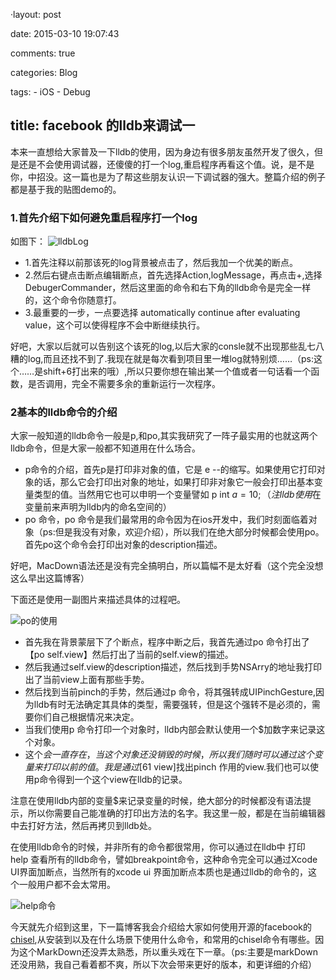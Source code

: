 ·layout: post

date: 2015-03-10 19:07:43

comments: true

categories: Blog

tags:
	- iOS
	- Debug

title: facebook 的lldb来调试一
---
本来一直想给大家普及一下lldb的使用，因为身边有很多朋友虽然开发了很久，但是还是不会使用调试器，还傻傻的打一个log,重启程序再看这个值。说，是不是你，中招没。这一篇也是为了帮这些朋友认识一下调试器的强大。整篇介绍的例子都是基于我的贴图demo的。

### 1.首先介绍下如何避免重启程序打一个log

如图下：
![lldbLog](http://m2.img.srcdd.com/farm4/d/2015/0212/11/C27AE564FFD6FE8FC899F68DED134DD7_ORIG_1733_926.gif)

* 1.首先注释以前那该死的log背景被点击了，然后我加一个优美的断点。
* 2.然后右键点击断点编辑断点，首先选择Action,logMessage，再点击+,选择DebugerCommander，然后这里面的命令和右下角的lldb命令是完全一样的，这个命令你随意打。
* 3.最重要的一步，一点要选择 automatically continue after evaluating value，这个可以使得程序不会中断继续执行。

好吧，大家以后就可以告别这个该死的log,以后大家的consle就不出现那些乱七八糟的log,而且还找不到了.我现在就是每次看到项目里一堆log就特别烦……（ps:这个……是shift+6打出来的哦）,所以只要你想在输出某一个值或者一句话看一个函数，是否调用，完全不需要多余的重新运行一次程序。

### 2基本的lldb命令的介绍
大家一般知道的lldb命令一般是p,和po,其实我研究了一阵子最实用的也就这两个lldb命令，但是大家一般都不知道用在什么场合。

* p命令的介绍，首先p是打印非对象的值，它是 e --的缩写。如果使用它打印对象的话，那么它会打印出对象的地址，如果打印非对象它一般会打印出基本变量类型的值。当然用它也可以申明一个变量譬如 p int $a = 10; （注lldb使用$在变量前来声明为lldb内的命名空间的）
* po 命令，po 命令是我们最常用的命令因为在ios开发中，我们时刻面临着对象（ps:但是我没有对象，欢迎介绍），所以我们在绝大部分时候都会使用po。首先po这个命令会打印出对象的description描述。

好吧，MacDown语法还是没有完全搞明白，所以篇幅不是太好看（这个完全没想这么早出这篇博客）

下面还是使用一副图片来描述具体的过程吧。

![po的使用](http://m3.img.srcdd.com/farm4/d/2015/0212/13/E505902B1D8D75A1B63C5611BF482417_ORIG_1490_964.gif)

* 首先我在背景蒙层下了个断点，程序中断之后，我首先通过po 命令打出了【po self.view】然后打出了当前的self.view的描述。
* 然后我通过self.view的description描述，然后找到手势NSArry的地址我打印出了当前view上面有那些手势。
* 然后找到当前pinch的手势，然后通过p 命令，将其强转成UIPinchGesture,因为lldb有时无法确定其具体的类型，需要强转，但是这个强转不是必须的，需要你们自己根据情况来决定。
* 当我们使用p 命令打印一个对象时，lldb内部会默认使用一个$加数字来记录这个对象。
* 这个$会一直存在，当这个对象还没销毁的时候，所以我们随时可以通过这个变量来打印以前的值。我是通过[$61 view]找出pinch 作用的view.我们也可以使用p命令得到一个这个view在lldb的记录。


注意在使用lldb内部的变量$来记录变量的时候，绝大部分的时候都没有语法提示，所以你需要自己能准确的打印出方法的名字。我这里一般，都是在当前编辑器中去打好方法，然后再拷贝到lldb处。

在使用lldb命令的时候，并非所有的命令都很常用，你可以通过在lldb中 打印 help 查看所有的lldb命令，譬如breakpoint命令，这种命令完全可以通过Xcode UI界面加断点，当然所有的xcode ui 界面加断点本质也是通过lldb的命令的，这个一般用户都不会太常用。

![help命令](http://m2.img.srcdd.com/farm4/d/2015/0212/13/2D9F83BA11E4F162D239E1742B7A4E3D_B500_900_500_634.png)



今天就先介绍到这里，下一篇博客我会介绍给大家如何使用开源的facebook的[chisel](https://github.com/facebook/chisel),从安装到以及在什么场景下使用什么命令，和常用的chisel命令有哪些。因为这个MarkDown还没弄太熟悉，所以重头戏在下一章。（ps:主要是markDown还没用熟，我自己看着都不爽，所以下次会带来更好的版本，和更详细的介绍）
